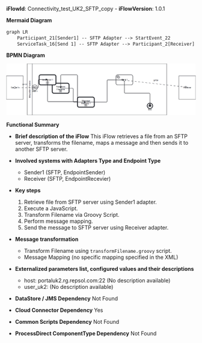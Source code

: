 **iFlowId**: Connectivity_test_UK2_SFTP_copy - **iFlowVersion**: 1.0.1

**Mermaid Diagram**
```mermaid
graph LR
    Participant_21[Sender1] -- SFTP Adapter --> StartEvent_22
    ServiceTask_16[Send 1] -- SFTP Adapter --> Participant_2[Receiver]
```
**BPMN Diagram**

![BPMN Diagram](./Connectivity_test_UK2_SFTP_copy-1.0.1.png "BPMN Diagram")

**Functional Summary**
- **Brief description of the iFlow**
This iFlow retrieves a file from an SFTP server, transforms the filename, maps a message and then sends it to another SFTP server.

- **Involved systems with Adapters Type and Endpoint Type**
  - Sender1 (SFTP, EndpointSender)
  - Receiver (SFTP, EndpointRecevier)

- **Key steps**
  1. Retrieve file from SFTP server using Sender1 adapter.
  2. Execute a JavaScript.
  3. Transform Filename via Groovy Script.
  4. Perform message mapping.
  5. Send the message to SFTP server using Receiver adapter.

- **Message transformation**
  - Transform Filename using `transformFilename.groovy` script.
  - Message Mapping (no specific mapping specified in the XML)

- **Externalized parameters list, configured values and their descriptions**
  - host: portaluk2.rg.repsol.com:22 (No description available)
  - user_uk2:  (No description available)

- **DataStore / JMS Dependency**
Not Found

- **Cloud Connector Dependency**
Yes

- **Common Scripts Dependency**
Not Found

- **ProcessDirect ComponentType Dependency**
Not Found